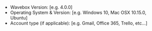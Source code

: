 <!--
Thanks for reporting an issue with Wavebox!

Wavebox 10 is now available with hundreds of bugfixes and  support for features such as Chrome Extensions, Tab support and more.

Find out about the change here: https://github.com/wavebox/waveboxapp/issues/1133

---

For up to date help articles, we recommend visiting the Wavebox 10 Knowledge Base: https://kb.wavebox.io/

For dedidcated support we recommend contacting Wavebox support directly: https://wavebox.io/support

-->

* Wavebox Version: [e.g. 4.0.0]
* Operating System & Version: [e.g. Windows 10, Mac OSX 10.15.0, Ubuntu]
* Account type (if applicable): [e.g. Gmail, Office 365, Trello, etc...]
